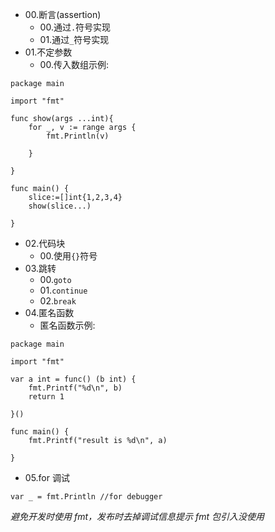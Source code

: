 * 00.断言(assertion)
	* 00.通过`.`符号实现
	* 01.通过`_`符号实现
* 01.不定参数
	* 00.传入数组示例:
```golang
package main

import "fmt"

func show(args ...int){
	for _, v := range args {
        fmt.Println(v)
    
	}

}

func main() {
    slice:=[]int{1,2,3,4}
    show(slice...)

}
```

* 02.代码块
	* 00.使用`{}`符号
* 03.跳转
	* 00.`goto`
	* 01.`continue`
	* 02.`break`
* 04.匿名函数
	* 匿名函数示例:
```golang
package main

import "fmt"

var a int = func() (b int) {
	fmt.Printf("%d\n", b)
	return 1

}()

func main() {
	fmt.Printf("result is %d\n", a)

}

```

* 05.for 调试
```golang
var _ = fmt.Println //for debugger
```
*避免开发时使用 fmt，发布时去掉调试信息提示 fmt 包引入没使用*

